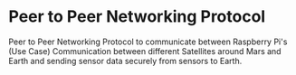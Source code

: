 # Peer to Peer Networking Protocol 
Peer to Peer Networking Protocol to communicate between Raspberry Pi's (Use Case) Communication between different Satellites around Mars and Earth and sending sensor data securely from sensors to Earth.
